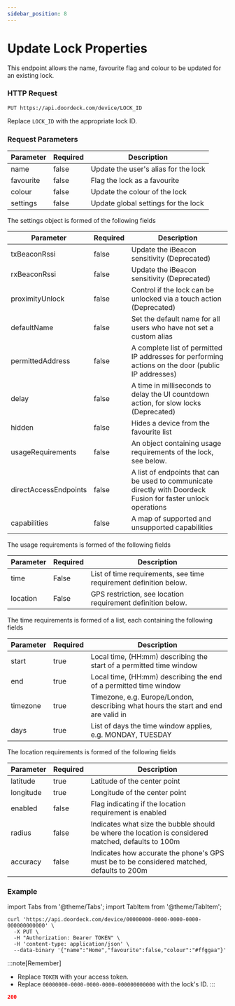 ```yaml
---
sidebar_position: 8
---
```


# Update Lock Properties

This endpoint allows the name, favourite flag and colour to be updated for an existing lock.

### HTTP Request

`PUT https://api.doordeck.com/device/LOCK_ID`

Replace `LOCK_ID` with the appropriate lock ID.

### Request Parameters

| Parameter | Required | Description                          |
|-----------|----------|--------------------------------------|
| name      | false    | Update the user's alias for the lock |
| favourite | false    | Flag the lock as a favourite         |
| colour    | false    | Update the colour of the lock        |
| settings  | false    | Update global settings for the lock  |

The settings object is formed of the following fields

| Parameter             | Required | Description                                                                                                    |
|-----------------------|----------|----------------------------------------------------------------------------------------------------------------|
| txBeaconRssi          | false    | Update the iBeacon sensitivity (Deprecated)                                                                    |
| rxBeaconRssi          | false    | Update the iBeacon sensitivity (Deprecated)                                                                    |
| proximityUnlock       | false    | Control if the lock can be unlocked via a touch action (Deprecated)                                            |
| defaultName           | false    | Set the default name for all users who have not set a custom alias                                             |
| permittedAddress      | false    | A complete list of permitted IP addresses for performing actions on the door (public IP addresses)             |
| delay                 | false    | A time in milliseconds to delay the UI countdown action, for slow locks (Deprecated)                           |
| hidden                | false    | Hides a device from the favourite list                                                                         |
| usageRequirements     | false    | An object containing usage requirements of the lock, see below.                                                |
| directAccessEndpoints | false    | A list of endpoints that can be used to communicate directly with Doordeck Fusion for faster unlock operations |
| capabilities          | false    | A map of supported and unsupported capabilities                                                                |

The usage requirements is formed of the following fields

| Parameter | Required | Description                                                       |
|-----------|----------|-------------------------------------------------------------------|
| time      | False    | List of time requirements, see time requirement definition below. |
| location  | False    | GPS restriction, see location requirement definition below.       |

The time requirements is formed of a list, each containing the following fields

| Parameter | Required | Description                                                                        |
|-----------|----------|------------------------------------------------------------------------------------|
| start     | true     | Local time, (HH:mm) describing the start of a permitted time window                |
| end       | true     | Local time, (HH:mm) describing the end of a permitted time window                  |
| timezone  | true     | Timezone, e.g. Europe/London, describing what hours the start and end are valid in |
| days      | true     | List of days the time window applies, e.g. MONDAY, TUESDAY                         |

The location requirements is formed of the following fields

| Parameter | Required | Description                                                                                         |
|-----------|----------|-----------------------------------------------------------------------------------------------------|
| latitude  | true     | Latitude of the center point                                                                        |
| longitude | true     | Longitude of the center point                                                                       |
| enabled   | false    | Flag indicating if the location requirement is enabled                                              |
| radius    | false    | Indicates what size the bubble should be where the location is considered matched, defaults to 100m |
| accuracy  | false    | Indicates how accurate the phone's GPS must be to be considered matched, defaults to 200m           |

### Example

import Tabs from '@theme/Tabs';
import TabItem from '@theme/TabItem';

<Tabs>
<TabItem value="request" label="Request">

```shell showLineNumbers title="CURL"
curl 'https://api.doordeck.com/device/00000000-0000-0000-0000-000000000000' \
  -X PUT \
  -H "Authorization: Bearer TOKEN" \
  -H 'content-type: application/json' \
  --data-binary '{"name":"Home","favourite":false,"colour":"#ffggaa"}'
```

:::note[Remember]
* Replace `TOKEN` with your access token.
* Replace `00000000-0000-0000-0000-000000000000` with the lock's ID.
:::

</TabItem>
<TabItem value="response" label="Response">

```json showLineNumbers title="HTTP CODE"
200
```

</TabItem>
</Tabs>

